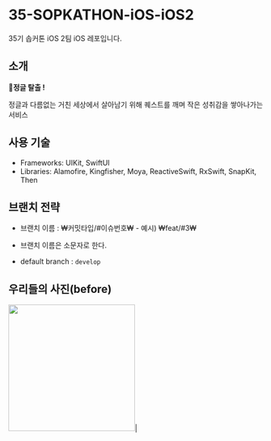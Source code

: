 # 35-SOPKATHON-iOS-iOS2
35기 솝커톤 iOS 2팀 iOS 레포입니다.

## 소개
**🌴정글 탈출 !**

정글과 다름없는 거친 세상에서 살아남기 위해 퀘스트를 깨며 작은 성취감을 쌓아나가는 서비스

## 사용 기술
* Frameworks: UIKit, SwiftUI
* Libraries: Alamofire, Kingfisher, Moya, ReactiveSwift, RxSwift, SnapKit, Then

## 브랜치 전략
* 브랜치 이름 : ₩커밋타입/#이슈번호₩ - 예시) ₩feat/#3₩

- 브랜치 이름은 소문자로 한다.

- default branch : `develop`

## 우리들의 사진(before)
<img src = "https://github.com/user-attachments/assets/639cc2f5-b854-4fdd-9ab7-5c97fc75f92c" width ="250">|
